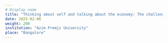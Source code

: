 ```yaml
---
# Display name
title: "Thinking about self and talking about the economy: The challenges and Joys of teaching Macroeconomics"
date: 2025-02-06
weight: 200
institution: "Azim Premji University"
place: "Bangalore"
---
```


